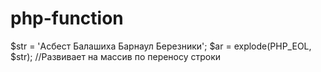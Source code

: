 # php-function

$str = 'Асбест
Балашиха
Барнаул
Березники';
$ar = explode(PHP_EOL, $str); //Развивает на массив по переносу строки
